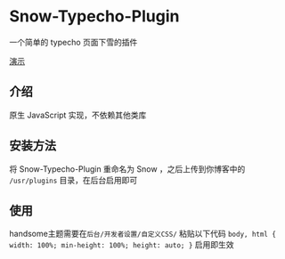 # Snow-Typecho-Plugin
一个简单的 typecho 页面下雪的插件

[演示](https://blog.miuxc.com/snow-plugin.html)

## 介绍
原生 JavaScript 实现，不依赖其他类库

## 安装方法
将 Snow-Typecho-Plugin 重命名为 Snow ，之后上传到你博客中的 `/usr/plugins` 目录，在后台启用即可

## 使用
handsome主题需要在`后台/开发者设置/自定义CSS/` 粘贴以下代码
`body, html {
  width: 100%;
  min-height: 100%;
  height: auto;
 }`
 启用即生效

